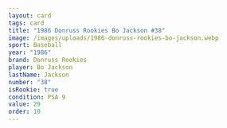 ```yaml
---
layout: card
tags: card
title: "1986 Donruss Rookies Bo Jackson #38"
image: /images/uploads/1986-donruss-rookies-bo-jackson.webp
sport: Baseball
year: "1986"
brand: Donruss Rookies
player: Bo Jackson
lastName: Jackson
number: "38"
isRookie: true
condition: PSA 9
value: 29
order: 10
---
```

